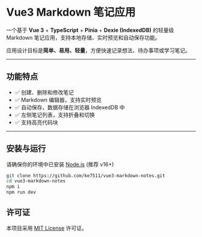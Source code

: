 # Vue3 Markdown 笔记应用

一个基于 **Vue 3** + **TypeScript** + **Pinia** + **Dexie (IndexedDB)** 的轻量级 Markdown 笔记应用，支持本地存储、实时预览和自动保存功能。  

应用设计目标是**简单、易用、轻量**，方便快速记录想法、待办事项或学习笔记。

---

## 功能特点

- ✅ 创建、删除和修改笔记  
- ✅ Markdown 编辑器，支持实时预览  
- ✅ 自动保存，数据存储在浏览器 IndexedDB 中  
- ✅ 左侧笔记列表，支持折叠和切换  
- ✅ 支持高亮代码块

---

## 安装与运行
请确保你的环境中已安装 [Node.js](https://nodejs.org/) (推荐 v16+)

```bash
git clone https://github.com/ke7511/vue3-markdown-notes.git
cd vue3-markdown-notes
npm i
npm run dev
```
##  许可证

本项目采用 [MIT License](https://opensource.org/licenses/MIT) 许可证。
